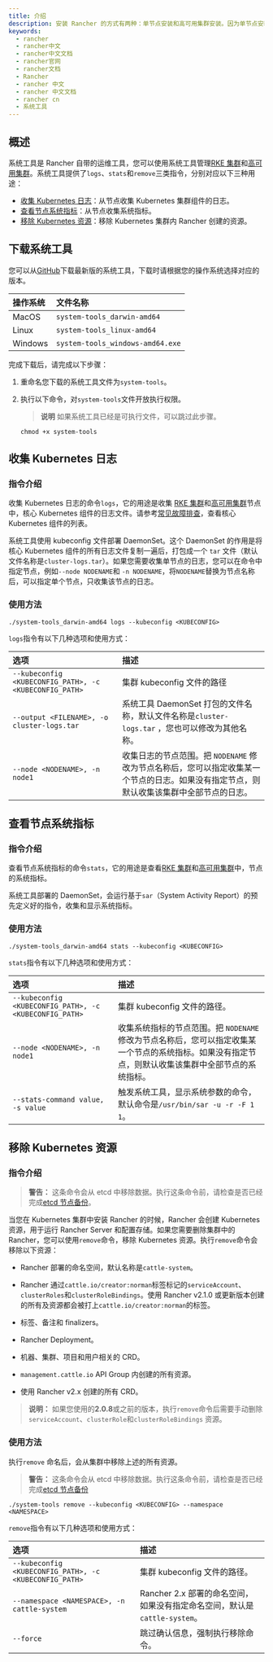 ```yaml
---
title: 介绍
description: 安装 Rancher 的方式有两种：单节点安装和高可用集群安装。因为单节点安装只适用于测试和 demo 环境，而且单节点安装和高可用集群安装之间不能进行数据迁移，所以我们推荐从一开始就使用高可用集群安装的方式安装 Rancher。本文将详细介绍高可用集群安装的配置方式。如果您仍然准备在单节点上安装 Rancher，本文只有分开部署 Rancher 与下游集群的部分适用于单节点安装。
keywords:
  - rancher
  - rancher中文
  - rancher中文文档
  - rancher官网
  - rancher文档
  - Rancher
  - rancher 中文
  - rancher 中文文档
  - rancher cn
  - 系统工具
---
```


## 概述

系统工具是 Rancher 自带的运维工具，您可以使用系统工具管理[RKE 集群](/docs/rancher2.5/cluster-provisioning/rke-clusters/)和[高可用集群](/docs/rancher2.5/installation/install-rancher-on-k8s/)。系统工具提供了`logs`、`stats`和`remove`三类指令，分别对应以下三种用途：

- [收集 Kubernetes 日志](#收集-kubernetes-日志)：从节点收集 Kubernetes 集群组件的日志。
- [查看节点系统指标](#查看节点系统指标)：从节点收集系统指标。
- [移除 Kubernetes 资源](#移除-kubernetes-资源)：移除 Kubernetes 集群内 Rancher 创建的资源。

## 下载系统工具

您可以从[GitHub](https://github.com/rancher/system-tools/releases/latest)下载最新版的系统工具，下载时请根据您的操作系统选择对应的版本。

| 操作系统 | 文件名称                         |
| :------- | :------------------------------- |
| MacOS    | `system-tools_darwin-amd64`      |
| Linux    | `system-tools_linux-amd64`       |
| Windows  | `system-tools_windows-amd64.exe` |

完成下载后，请完成以下步骤：

1. 重命名您下载的系统工具文件为`system-tools`。

1. 执行以下命令，对`system-tools`文件开放执行权限。

   > **说明**
   > 如果系统工具已经是可执行文件，可以跳过此步骤。

   ```
   chmod +x system-tools
   ```

## 收集 Kubernetes 日志

### 指令介绍

收集 Kubernetes 日志的命令`logs`，它的用途是收集 [RKE 集群](/docs/rancher2.5/cluster-provisioning/rke-clusters/)和[高可用集群](/docs/rancher2.5/installation/install-rancher-on-k8s/)节点中，核心 Kubernetes 组件的日志文件。请参考[常见故障排查](/docs/rancher2.5/troubleshooting/)，查看核心 Kubernetes 组件的列表。

系统工具使用 kubeconfig 文件部署 DaemonSet。这个 DaemonSet 的作用是将核心 Kubernetes 组件的所有日志文件复制一遍后，打包成一个 `tar` 文件（默认文件名称是`cluster-logs.tar`）。如果您需要收集单节点的日志，您可以在命令中指定节点，例如`--node NODENAME`和 `-n NODENAME`，将`NODENAME`替换为节点名称后，可以指定单个节点，只收集该节点的日志。

### 使用方法

```
./system-tools_darwin-amd64 logs --kubeconfig <KUBECONFIG>
```

`logs`指令有以下几种选项和使用方式：

| 选项                                                   | 描述                                                                                                                                     |
| :----------------------------------------------------- | :--------------------------------------------------------------------------------------------------------------------------------------- |
| `--kubeconfig <KUBECONFIG_PATH>, -c <KUBECONFIG_PATH>` | 集群 kubeconfig 文件的路径                                                                                                               |
| `--output <FILENAME>, -o cluster-logs.tar`             | 系统工具 DaemonSet 打包的文件名称，默认文件名称是`cluster-logs.tar` ，您也可以修改为其他名称。                                           |
| `--node <NODENAME>, -n node1`                          | 收集日志的节点范围。把 `NODENAME` 修改为节点名称后，您可以指定收集某一个节点的日志。如果没有指定节点，则默认收集该集群中全部节点的日志。 |

## 查看节点系统指标

### 指令介绍

查看节点系统指标的命令`stats`，它的用途是查看[RKE 集群](/docs/rancher2.5/cluster-provisioning/rke-clusters/)和[高可用集群](/docs/rancher2.5/installation/install-rancher-on-k8s/)中，节点的系统指标。

系统工具部署的 DaemonSet，会运行基于`sar`（System Activity Report）的预先定义好的指令，收集和显示系统指标。

### 使用方法

```
./system-tools_darwin-amd64 stats --kubeconfig <KUBECONFIG>
```

`stats`指令有以下几种选项和使用方式：

| 选项                                                   | 描述                                                                                                                                                 |
| :----------------------------------------------------- | :--------------------------------------------------------------------------------------------------------------------------------------------------- |
| `--kubeconfig <KUBECONFIG_PATH>, -c <KUBECONFIG_PATH>` | 集群 kubeconfig 文件的路径。                                                                                                                         |
| `--node <NODENAME>, -n node1`                          | 收集系统指标的节点范围。把 `NODENAME` 修改为节点名称后，您可以指定收集某一个节点的系统指标。如果没有指定节点，则默认收集该集群中全部节点的系统指标。 |
| `--stats-command value, -s value`                      | 触发系统工具，显示系统参数的命令，默认命令是`/usr/bin/sar -u -r -F 1 1`。                                                                            |

## 移除 Kubernetes 资源

### 指令介绍

> **警告：** 这条命令会从 etcd 中移除数据。执行这条命令前，请检查是否已经完成[etcd 节点备份](/docs/rancher2/backups/restore/)。

当您在 Kubernetes 集群中安装 Rancher 的时候，Rancher 会创建 Kubernetes 资源，用于运行 Rancher Server 和配置存储。如果您需要删除集群中的 Rancher，您可以使用`remove`命令，移除 Kubernetes 资源。执行`remove`命令会移除以下资源：

- Rancher 部署的命名空间，默认名称是`cattle-system`。

- Rancher 通过`cattle.io/creator:norman`标签标记的`serviceAccount`、 `clusterRoles`和`clusterRoleBindings`。使用 Rancher v2.1.0 或更新版本创建的所有及资源都会被打上`cattle.io/creator:norman`的标签。
- 标签、备注和 finalizers。
- Rancher Deployment。
- 机器、集群、项目和用户相关的 CRD。
- `management.cattle.io` API Group 内创建的所有资源。
- 使用 Rancher v2.x 创建的所有 CRD。

> **说明：**
> 如果您使用的**2.0.8**或之前的版本，执行`remove`命令后需要手动删除`serviceAccount`、`clusterRole`和`clusterRoleBindings` 资源。

### 使用方法

执行`remove` 命名后，会从集群中移除上述的所有资源。

> **警告：** 这条命令会从 etcd 中移除数据。执行这条命令前，请检查是否已经完成[etcd 节点备份](/docs/rancher2/backups/restore/)

```
./system-tools remove --kubeconfig <KUBECONFIG> --namespace <NAMESPACE>
```

`remove`指令有以下几种选项和使用方式：

| 选项                                                   | 描述                                                                      |
| :----------------------------------------------------- | :------------------------------------------------------------------------ |
| `--kubeconfig <KUBECONFIG_PATH>, -c <KUBECONFIG_PATH>` | 集群 kubeconfig 文件的路径。                                              |
| `--namespace <NAMESPACE>, -n cattle-system`            | Rancher 2.x 部署的命名空间，如果没有指定命名空间，默认是`cattle-system`。 |
| `--force`                                              | 跳过确认信息，强制执行移除命令。                                          |
